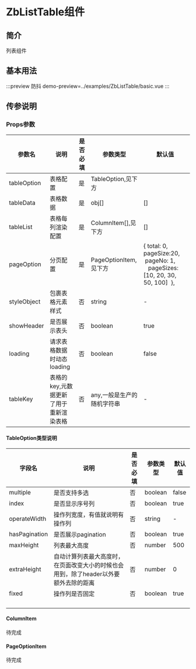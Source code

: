 # ZbListTable组件

## 简介

列表组件 

## 基本用法

:::preview 防抖
demo-preview=../examples/ZbListTable/basic.vue
:::

## 传参说明

### Props参数

| 参数名         | 说明                    | 是否必填 | 参数类型               | 默认值                                                                                           |
| ----------- | --------------------- | ---- | ------------------ | --------------------------------------------------------------------------------------------- |
| tableOption | 表格配置                  | 是    | TableOption,见下方    |                                                                                               |
| tableData   | 表格数据                  | 是    | obj[]              | []                                                                                            |
| tableList   | 表格每列渲染配置              | 是    | ColumnItem[],见下方   | []                                                                                            |
| pageOption  | 分页配置                  | 是    | PageOptionItem,见下方 | { total: 0,      pageSize:20,     pageNo: 1,           pageSizes:[10, 20, 30, 50, 100]     }, |
| styleObject | 包裹表格元素样式              | 否    | string             | -                                                                                             |
| showHeader  | 是否展示表头                | 否    | boolean            | true                                                                                          |
| loading     | 请求表格数据时动态loading      | 否    | boolean            | false                                                                                         |
| tableKey    | 表格的key,元数据更新了用于重新渲染表格 | 否    | any,一般是生产的随机字符串    | -                                                                                             |

#### TableOption类型说明

| 字段名           | 说明                                            | 是否必填 | 参数类型    | 默认值   |
| ------------- | --------------------------------------------- | ---- | ------- | ----- |
| multiple      | 是否支持多选                                        | 否    | boolean | false |
| index         | 是否显示序号列                                       | 否    | boolean | true  |
| operateWidth  | 操作列宽度，有值就说明有操作列                               | 否    | string  | -     |
| hasPagination | 是否展示pagination                                | 否    | boolean | true  |
| maxHeight     | 列表最大高度                                        | 否    | number  | 500   |
| extraHeight   | 自动计算列表最大高度时，在页面改变大小的时候也会用到，除了header以外要额外去除的距离 | 否    | number  | 0     |
| fixed         | 操作列是否固定                                       | 否    | boolean | true  |
|               |                                               |      |         |       |
|               |                                               |      |         |       |
|               |                                               |      |         |       |
|               |                                               |      |         |       |

#### ColumnItem

待完成

#### PageOptionItem

待完成
